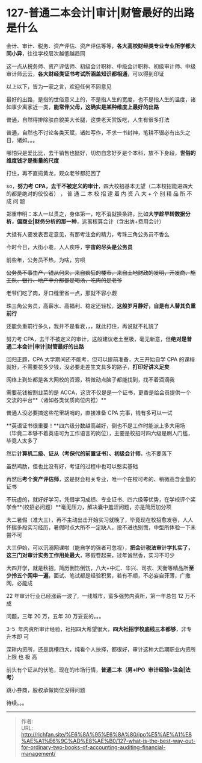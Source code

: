 # 127-普通二本会计|审计|财管最好的出路是什么

会计、审计、税务、资产评估、资产评估等等，**各大高校财经类专业专业所学都大同小异**，往往学校层次越低越趋同

这一点从税务师、资产评估师、初级会计职称、中级会计职称、初级审计师、中级审计师云云，**各大财经类证书考试所涵盖知识都相通**，可以得到印证

以上以下，皆为一家之言，欢迎任何不同意见

最好的出路，是指的世俗意义上的，不是指人生的宽度，也不是指人生的温度，诸如事少离家近一类，**能常伴父母，这确实是某种维度上最好的出路**

普通，自然得排除肤白貌美大长腿，这类老天赏饭吃，人生有很多打法

普通，自然也不讨论各类天赋，诸如写作，不求一书封神，笔耕不辍必有出头之日，诸如。。。

哪怕只是爱比比，去干销售也挺好，切勿自念好歹是个本科，放不下身段，**世俗的维度钱才是衡量的尺度**

打住，再不直捣黄龙，观众老爷都犯困了

  

so，**努力考** **CPA，去干不被定义的审计**，四大校招基本无望（二本校招能进四大的都是绝对的佼佼者） ， 普 通 二 本 校 招 逮 着 内 资 八 大 &#43; 个 别 精 品 所 不 成 问 题

郑重申明：本人一以贯之，身体第一，吃不消就换条路，比如**大学趁早转数据分析，偏商业|财务分析的那一种**，远离核算会计（含出纳&#43;费用会计）

大抵有人要发表否定意见，有那考注会的精力，考珠三角公务员不香么

今时今日，大街小巷，人人疾呼，**宇宙的尽头是公务员**

前些年，公务员不热，为啥，穷呗

~~公务员不事生产，钱从何来，来自疯狂的楼市，来自土地财政的发明，开发商、施工队、银行、地产中介那都是喝汤，吃肉的是老爷~~

老爷们吃了肉，牙口缝里省一点，那就不容小觑

珠三角公务员，高薪水、高福利、稳定还轻松，**这般岁月静好，自是有人替其负重前行**

还能负重前行多久，我并不是看衰，，，就此打住，再说就不礼貌了

  

努力考 CPA，去干不被定义的审计，这般建议老土至极，毫无新意，但**绝对是普通二本会计|审计|财管最好的出路**

回归正题，CPA 大学期间还不能考，但可以提前准备，大三开始自学 CPA 的课程就好，不需要花多少钱，没必要走差生文具多的路子，**打印好讲义足矣**

网络上到处都是各大网校的资源，稍微动点脑子都能找到，找不着滴滴我

需要花钱被割韭菜的是 ACCA，这货不仅是是一个证书，更香是给会员提供一个交流的平台**（诸如各类优质岗位内推）**

普通人没必要搞这些花里胡哨的，直接准备 CPA 完事，钱有多可以一试

**英语证书很重要！**四六级分数越高越好，倒也不是工作时能派上多大用场（毕竟二本够不着英语可为工作语言的岗位），主要是校招时四六级是刷人门槛，毕竟人太多了

然后**计算机二级、证从（考保代的前置证书）、初级会计师**，也不要落下

虽然鸡肋，但也比没有好，考证的过程中也可以憨实基础

再然后**考个资产评估师**，这是财会相关专业，唯一个在校可考的、稍微高含金量的证书

  

不玩虚的，就好好学习，凭借学习成绩、专业证书、四六级等优势，在学校评个奖学金**(校招必问题）**毫无压力，解决囊中羞涩问题，亦是简历加分项

大二暑假（准大三），再不主动出击开始实习就晚了，毕竟现在校招愈发卷，人人怀揣多段实习经历，暑假时点大所不一定缺人，投不进也别慌，中型所体验一下未尝不可

大三伊始，可以沉溺网课啦（能自学的强者可忽视），**把会计税法审计学扎实了，这三门对审计实务工作用处最大**，寒假卷起来，过年诚然香，实习不可少

大四开学，就是秋招，简历倒饬倒饬，八大&#43;中汇、华兴、司农、天衡等精品所**至少拎五个网申一遍**，面试、笔试都是经验积累，若有不顺，不必妄自菲薄，广撒网，必能成

22 年审计行业已经涨薪一波了,  一线城市，蛮多强势内资所，第一年总包 12 万不成

问题，三年 20 万，五年 30 万妥妥的。。。

3-5  年内资所审计经验，社招四大希望很大，**四大社招学校底线三本都够**，非专升本即 可

  

深耕内资所，还是跳槽四大，纯看个人抉择，都很好，审计这种大后期职业内资所上限 也 极 高

前头有个证从的伏笔，现在的市场行情，**普通二本（男&#43;IPO**  **审计经验&#43;注会|法考）**

跳小券商，股权承做岗位没得问题

待续。。。

---

> 作者:   
> URL: http://richfan.site/%E6%8A%95%E6%8A%80/ipo%E5%AE%A1%E8%AE%A1%E6%9C%AD%E8%AE%B0/127-what-is-the-best-way-out-for-ordinary-two-books-of-accounting-auditing-financial-management/  

